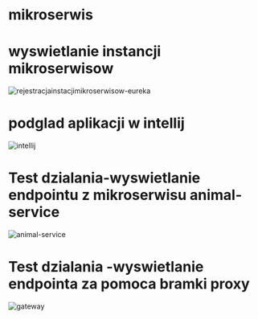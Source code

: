 # mikroserwis
# wyswietlanie instancji mikroserwisow
![rejestracjainstacjimikroserwisow-eureka](https://user-images.githubusercontent.com/40964663/101843877-710a0480-3b4b-11eb-9898-04abe2416216.png)
# podglad aplikacji w intellij
![intellij](https://user-images.githubusercontent.com/40964663/101843746-2ab4a580-3b4b-11eb-99cb-35f2fb999198.png)
# Test dzialania-wyswietlanie endpointu z mikroserwisu animal-service
![animal-service](https://user-images.githubusercontent.com/40964663/101843767-399b5800-3b4b-11eb-994f-bd65911a95f3.png)
# Test dzialania -wyswietlanie endpointa za pomoca bramki proxy 
![gateway](https://user-images.githubusercontent.com/40964663/101843788-45871a00-3b4b-11eb-9e94-95f553c4f9fd.png)

